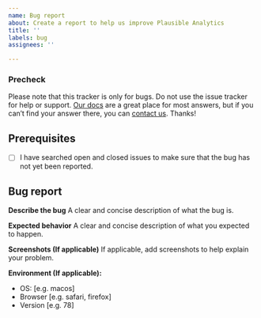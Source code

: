 ```yaml
---
name: Bug report
about: Create a report to help us improve Plausible Analytics
title: ''
labels: bug
assignees: ''

---
```


### Precheck

Please note that this tracker is only for bugs. Do not use the issue tracker for help or support. [Our docs](https://docs.plausible.io/) are a great place for most answers, but if you can’t find your answer there, you can [contact us](https://plausible.io/contact). Thanks!

## Prerequisites
- [ ] I have searched open and closed issues to make sure that the bug has not yet been reported.

## Bug report
**Describe the bug**
A clear and concise description of what the bug is.

**Expected behavior**
A clear and concise description of what you expected to happen.

**Screenshots (If applicable)**
If applicable, add screenshots to help explain your problem.

**Environment (If applicable):**
 - OS: [e.g. macos]
 - Browser [e.g. safari, firefox]
 - Version [e.g. 78]
